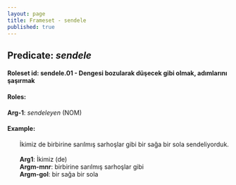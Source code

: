 ```yaml
---
layout: page
title: Frameset - sendele
published: true
---
```

<h2>Predicate: <i>sendele</i></h2>
<h4>Roleset id: sendele.01 - Dengesi bozularak düşecek gibi olmak, adımlarını şaşırmak<br>
<h4>Roles:</h4>
<b>Arg-1</b>: <i>sendeleyen</i>  (NOM) <br>
<h4>Example:</h4>
&emsp;&emsp;İkimiz de birbirine sarılmış sarhoşlar gibi bir sağa bir sola sendeliyorduk.<br><br>
&emsp;&emsp;<b>Arg1</b>:  İkimiz (de)<br>
&emsp;&emsp;<b>Argm-mnr</b>:  birbirine sarılmış sarhoşlar gibi<br>
&emsp;&emsp;<b>Argm-gol</b>:  bir sağa bir sola<br>

